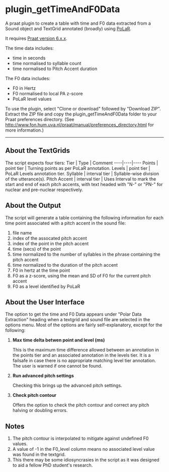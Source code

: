 # plugin_getTimeAndF0Data
A praat plugin to create a table with time and F0 data extracted from a Sound object and TextGrid annotated (broadly) using [PoLaR](https://www.polarlabels.com/).

It requires [Praat version 6.x.x](http://www.fon.hum.uva.nl/praat/).

The time data includes:

* time in seconds
* time normalised to syllable count
* time normalised to Pitch Accent duration

The F0 data includes:

* F0 in Hertz
* F0 normalised to local PA z-score
* PoLaR level values


To use the plugin, select "Clone or download" followed by "Download ZIP".
Extract the ZIP file and copy the plugin_getTimeAndF0Data folder to your Praat preferences directory. (See http://www.fon.hum.uva.nl/praat/manual/preferences_directory.html for more information.)

----------------
## About the TextGrids
The script expects four tiers:
Tier | Type | Comment
----|----|----
Points | point tier | Turning points as per PoLaR annotation.
Levels | point tier | PoLaR Levels annotation tier.
Syllable | interval tier | Syllable-wise division of the utterance(s).
Pitch Accent | interval tier | Uses Interval to mark the start and end of each pitch accents, with text headed with "N-" or "PN-" for nuclear and pre-nuclear respectively.

## About the Output
The script will generate a table containing the following information for
each time point associated with a pitch accent in the sound file:

1. file name
2. index of the assocated pitch accent
3. index of the point in the pitch accent
4. time (secs) of the point
5. time normalized to the number of syllables in the phrase containing the pitch accent
6. time normalized to the duration of the pitch accent
7. F0 in hertz at the time point
8. F0 as a z-score, using the mean and SD of F0 for the current pitch accent
9. F0 as a level identified by PoLaR

## About the User Interface

The option to get the time and F0 Data appears under "Polar Data Extraction" heading when a textgrid and sound file are selected in the options menu. Most of the options are fairly self-explanatory, except for the following:

1. **Max time delta betwen point and level (ms)**

    This is the maximum time difference allowed between an annotation in the points tier and an associated annotation in the levels tier. It is a failsafe in case there is no appropriate matching level tier annotation. The user is warned if one cannot be found.
2. **Run advanced pitch settings**

    Checking this brings up the advanced pitch settings.
    
3. **Check pitch contour**

    Offers the option to check the pitch contour and correct any pitch halving or doubling errors.
               
## Notes
1. The pitch contour is interpolated to mitigate against undefined F0 values.
2. A value of -1 in the F0_level column means no associated level value was found in the textgrid.
3. This there may be some idiosyncrasies in the script as it was designed to aid a fellow PhD student's research.
